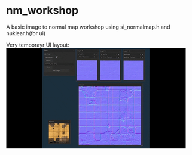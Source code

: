 # nm_workshop
A basic image to normal map workshop using si_normalmap.h and nuklear.h(for ui)

Very temporayr UI layout: 
![Very placeholder UI layout](interface.gif)
